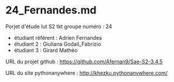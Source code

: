 # 24_Fernandes.md
Porjet d'étude Iut S2 tkt
groupe numéro : 24

* étudiant référent : Adrien Fernandes
* étudiant 2 : Giuliana Godail_Fabrizio
* étudiant 3 : Girard Mathéo

URL du projet github : https://github.com/Afernan9/Sae-S2-3.4.5

URL du site pythonanywhere : http://khezku.pythonanywhere.com/
